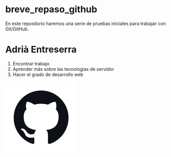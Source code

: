 # breve_repaso_github
En este repositorio haremos una serie de pruebas iniciales para trabajar con Git/GitHub.

# Adrià Entreserra

1. Encontrar trabajo
2. Aprender más sobre las tecnologias de servidor
3. Hacer el grado de desarrollo web

![Logo de hithub](GithubLogo.jpeg "Github logo") 